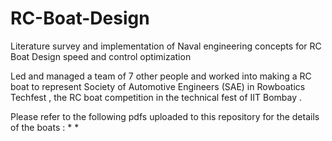 # RC-Boat-Design
Literature survey and implementation of Naval engineering concepts for RC Boat Design speed and control optimization

Led and managed a team of 7 other people and worked into making a RC boat to represent Society of Automotive Engineers (SAE) in Rowboatics Techfest , the RC boat competition in the technical fest of IIT Bombay . 

Please refer to the following pdfs uploaded to this repository for the details of the boats :
*
*
